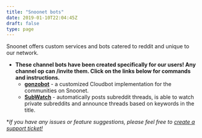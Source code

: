 ```yaml
---
title: "Snoonet bots"
date: 2019-01-10T22:04:45Z
draft: false
type: page
---
```


Snoonet offers custom services and bots catered to reddit and unique to our network.

* **These channel bots have been created specifically for our users! Any channel op can /invite them. Click on the links below for commands and instructions.**
    * **[gonzobot](https://snoonet.org/gonzobot)** - a customized Cloudbot implementation for the communities on Snoonet.
    * **[SubWatch](https://snoonet.org/SubWatch)** - automatically posts subreddit threads, is able to watch private subreddits and announce threads based on keywords in the title.

**If you have any issues or feature suggestions, please feel free to [create a support ticket!](https://snoonet.org/support)*

